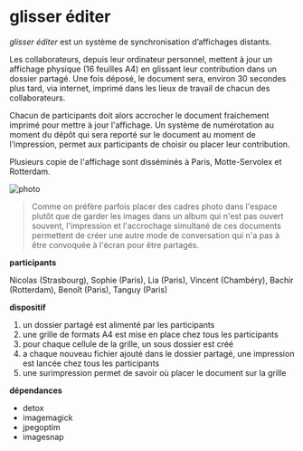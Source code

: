 glisser éditer
====

*glisser éditer* est un système de synchronisation d’affichages distants.

Les collaborateurs, depuis leur ordinateur personnel, mettent à jour un affichage physique (16 feuilles A4) en glissant leur contribution dans un dossier partagé. Une fois déposé, le document sera, environ 30 secondes plus tard, via internet, imprimé dans les lieux de travail de chacun des collaborateurs. 

Chacun de participants doit alors accrocher le document fraichement imprimé pour mettre à jour l'affichage. Un système de numérotation au moment du dépôt qui sera reporté sur le document au moment de l'impression, permet aux participants de choisir ou placer leur contribution.

Plusieurs copie de l'affichage sont disséminés à Paris, Motte-Servolex et Rotterdam.



![photo](https://pbs.twimg.com/media/BMyunYMCIAApryD.jpg)

> Comme on préfère parfois placer des cadres photo dans l'espace plutôt que de garder les images dans un album qui n'est pas ouvert souvent, l'impression et l'accrochage simultané de ces documents permettent de créer une autre mode de conversation qui n'a pas à être convoquée à l'écran pour être partagés.

**participants**

Nicolas (Strasbourg), Sophie (Paris), Lia  (Paris), Vincent (Chambéry), Bachir (Rotterdam), Benoît (Paris), Tanguy (Paris) 

**dispositif**

1. un dossier partagé est alimenté par les participants 
2. une grille de formats A4 est mise en place chez tous les participants
3. pour chaque cellule de la grille, un sous dossier est créé 
4. a chaque nouveau fichier ajouté dans le dossier partagé, une impression est lancée chez tous les participants 
5. une surimpression permet de savoir où placer le document sur la grille

**dépendances**

- detox
- imagemagick
- jpegoptim
- imagesnap

